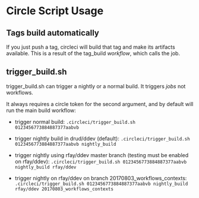 # Circle Script Usage

## Tags build automatically

If you just push a tag, circleci will build that tag and make its artifacts available. This is a result of the tag_build *workflow*, which calls the job.

## trigger_build.sh

trigger_build.sh can trigger a nightly or a normal build. It triggers *jobs* not workflows.

It always requires a circle token for the second argument, and by default will run the main build workflow:

* trigger normal build:
`.circleci/trigger_build.sh 0123456773884887377aabvb `

* trigger nightly build in drud/ddev (default):
`.circleci/trigger_build.sh 0123456773884887377aabvb nightly_build`

* trigger nightly using rfay/ddev master branch (testing must be enabled on rfay/ddev):
`.circleci/trigger_build.sh 0123456773884887377aabvb nightly_build rfay/ddev`

* trigger nightly on rfay/ddev on branch 20170803_workflows_contexts:
`.circleci/trigger_build.sh 0123456773884887377aabvb nightly_build rfay/ddev 20170803_workflows_contexts`
